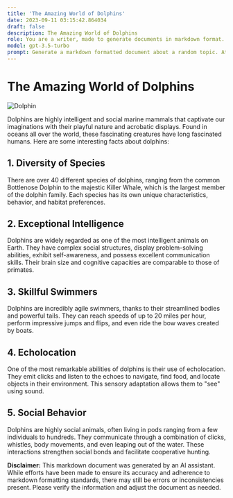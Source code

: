```yaml
---
title: 'The Amazing World of Dolphins'
date: 2023-09-11 03:15:42.864034
draft: false
description: The Amazing World of Dolphins
role: You are a writer, made to generate documents in markdown format. It is very important that all of the documents you generate are in valid markdown format.
model: gpt-3.5-turbo
prompt: Generate a markdown formatted document about a random topic. At the bottom, include a disclaimer explaining that the document was generated by you. The first line of the document should be the title. Make sure that the entire document is in proper markdown format, using a mix of various tags to make the document visually appealing.
---
```


# The Amazing World of Dolphins

![Dolphin](https://images.unsplash.com/photo-1542117173-5f8cd0f2f7bc)

Dolphins are highly intelligent and social marine mammals that captivate our imaginations with their playful nature and acrobatic displays. Found in oceans all over the world, these fascinating creatures have long fascinated humans. Here are some interesting facts about dolphins:

## 1. Diversity of Species

There are over 40 different species of dolphins, ranging from the common Bottlenose Dolphin to the majestic Killer Whale, which is the largest member of the dolphin family. Each species has its own unique characteristics, behavior, and habitat preferences.

## 2. Exceptional Intelligence

Dolphins are widely regarded as one of the most intelligent animals on Earth. They have complex social structures, display problem-solving abilities, exhibit self-awareness, and possess excellent communication skills. Their brain size and cognitive capacities are comparable to those of primates.

## 3. Skillful Swimmers

Dolphins are incredibly agile swimmers, thanks to their streamlined bodies and powerful tails. They can reach speeds of up to 20 miles per hour, perform impressive jumps and flips, and even ride the bow waves created by boats.

## 4. Echolocation

One of the most remarkable abilities of dolphins is their use of echolocation. They emit clicks and listen to the echoes to navigate, find food, and locate objects in their environment. This sensory adaptation allows them to "see" using sound.

## 5. Social Behavior

Dolphins are highly social animals, often living in pods ranging from a few individuals to hundreds. They communicate through a combination of clicks, whistles, body movements, and even leaping out of the water. These interactions strengthen social bonds and facilitate cooperative hunting.

**Disclaimer:** This markdown document was generated by an AI assistant. While efforts have been made to ensure its accuracy and adherence to markdown formatting standards, there may still be errors or inconsistencies present. Please verify the information and adjust the document as needed.